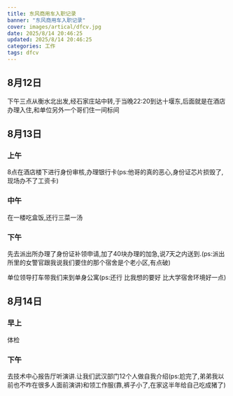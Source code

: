 ```yaml
---
title: 东风商用车入职记录
banner: "东风商用车入职记录"
cover: images/artical/dfcv.jpg
date: 2025/8/14 20:46:25
updated: 2025/8/14 20:46:25
categories: 工作
tags: dfcv
---
```


## 8月12日

下午三点从衡水北出发,经石家庄站中转,于当晚22:20到达十堰东,后面就是在酒店办理入住,和单位另外一个哥们住一间标间

## 8月13日

### 上午

8点在酒店楼下进行身份审核,办理银行卡(ps:他哥的真的恶心,身份证芯片损毁了,现场办不了工资卡)

### 中午

在一楼吃盒饭,还行三菜一汤

### 下午

先去派出所办理了身份证补领申请,加了40块办理的加急,说7天之内送到.(ps:派出所里的女警官跟我说我们要住的那个宿舍是个老小区,有点破)

单位领导打车带我们来到单身公寓(ps:还行 比我想的要好 比大学宿舍环境好一点)

## 8月14日

### 早上

体检

### 下午

去技术中心报告厅听演讲.让我们武汉部门12个人做自我介绍(ps:尬完了,弟弟我以前也不咋在很多人面前演讲)和领工作服(靠,裤子小了,在家这半年给自己吃成猪了)